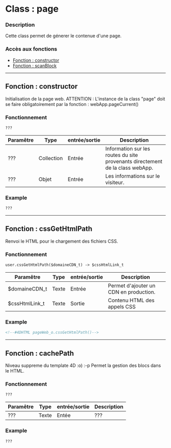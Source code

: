 ﻿<!-- Type your summary here -->
# Class : page

### Description
Cette class permet de génerer le contenue d'une page.

### Accès aux fonctions
* [Fonction : constructor](#fonction--constructor)
* [Fonction : scanBlock](#fonction--scanBlock)


------------------------------------------------------

## Fonction : constructor
Initialisation de la page web.
ATTENTION : L'instance de la class "page" doit se faire obligatoirement par la fonction : webApp.pageCurrent()


### Fonctionnement
```4d
???
```

| Paramêtre     | Type       | entrée/sortie | Description |
| ------------- | ---------- | ------------- | ----------- |
| ???           | Collection | Entrée        | Information sur les routes du site provenants directement de la class webApp. |
| ???           | Objet      | Entrée        |Les informations sur le visiteur. |

### Example
```html
???
```


------------------------------------------------------

## Fonction : cssGetHtmlPath
Renvoi le HTML pour le chargement des fichiers CSS.

### Fonctionnement
```4d
user.cssGetHtmlPath($domaineCDN_t) -> $cssHtmlLink_t
```

| Paramêtre      | Type       | entrée/sortie | Description |
| -------------- | ---------- | ------------- | ----------- |
| $domaineCDN_t  | Texte      | Entrée        | Permet d'ajouter un CDN en production. |
| $cssHtmlLink_t | Texte      | Sortie        | Contenu HTML des appels CSS |


### Example
```html
<!--#4DHTML pageWeb_o.cssGetHtmlPath()-->
```


------------------------------------------------------

## Fonction : cachePath
Niveau suppreme du template 4D :o) :-p Permet la gestion des blocs dans le HTML.

### Fonctionnement
```4d
???
```

| Paramêtre     | Type       | entrée/sortie | Description |
| ------------- | ---------- | ------------- | ----------- |
| ???           | Texte      | Entée         | ??? |


### Example
```html
???
```

